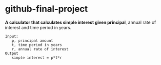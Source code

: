 # github-final-project

__A calculator that calculates simple interest given principal__, annual rate of interest and time period in years.


```
Input:
   p, principal amount
   t, time period in years
   r, annual rate of interest
Output
   simple interest = p*t*r
```
